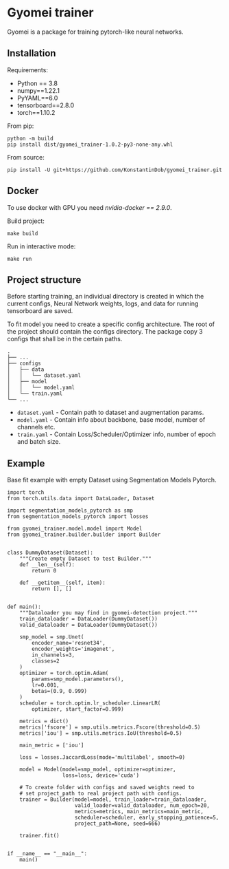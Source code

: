 # Gyomei trainer

Gyomei is a package for training pytorch-like neural networks.


## Installation

Requirements:
* Python == 3.8
* numpy==1.22.1
* PyYAML==6.0
* tensorboard==2.8.0
* torch==1.10.2

From pip:
```
python -m build
pip install dist/gyomei_trainer-1.0.2-py3-none-any.whl
```

From source:
```
pip install -U git+https://github.com/KonstantinDob/gyomei_trainer.git
```

## Docker

To use docker with GPU you need *nvidia-docker == 2.9.0*.

Build project:

```
make build
```

Run in interactive mode:

```
make run
```

## Project structure

Before starting training, an individual directory is created in which
the current configs, Neural Network weights, logs, and data for
running tensorboard are saved.

To fit model you need to create a specific config architecture.
The root of the project should contain the configs directory. The
package copy 3 configs that shall be in the certain paths.

    .
    ├── ...
    ├── configs
    │   ├── data
    │   │   └── dataset.yaml
    │   ├── model
    │   │   └── model.yaml
    │   └── train.yaml
    └── ...

* `dataset.yaml` - Contain path to dataset and augmentation params.
* `model.yaml` - Contain info about backbone, base model, number of
channels etc.
* `train.yaml` - Contain Loss/Scheduler/Optimizer info, number of epoch
and batch size.

## Example

Base fit example with empty Dataset using Segmentation Models Pytorch.

```
import torch
from torch.utils.data import DataLoader, Dataset

import segmentation_models_pytorch as smp
from segmentation_models_pytorch import losses

from gyomei_trainer.model.model import Model
from gyomei_trainer.builder.builder import Builder


class DummyDataset(Dataset):
    """Create empty Dataset to test Builder."""
    def __len__(self):
        return 0

    def __getitem__(self, item):
        return [], []


def main():
    """Dataloader you may find in gyomei-detection project."""
    train_dataloader = DataLoader(DummyDataset())
    valid_dataloader = DataLoader(DummyDataset())

    smp_model = smp.Unet(
        encoder_name='resnet34',
        encoder_weights='imagenet',
        in_channels=3,
        classes=2
    )
    optimizer = torch.optim.Adam(
        params=smp_model.parameters(),
        lr=0.001,
        betas=(0.9, 0.999)
    )
    scheduler = torch.optim.lr_scheduler.LinearLR(
        optimizer, start_factor=0.999)

    metrics = dict()
    metrics['fscore'] = smp.utils.metrics.Fscore(threshold=0.5)
    metrics['iou'] = smp.utils.metrics.IoU(threshold=0.5)

    main_metric = ['iou']

    loss = losses.JaccardLoss(mode='multilabel', smooth=0)

    model = Model(model=smp_model, optimizer=optimizer,
                  loss=loss, device='cuda')

    # To create folder with configs and saved weights need to
    # set project_path to real project path with configs.
    trainer = Builder(model=model, train_loader=train_dataloader,
                      valid_loader=valid_dataloader, num_epoch=20,
                      metrics=metrics, main_metrics=main_metric,
                      scheduler=scheduler, early_stopping_patience=5,
                      project_path=None, seed=666)

    trainer.fit()


if __name__ == "__main__":
    main()
```

